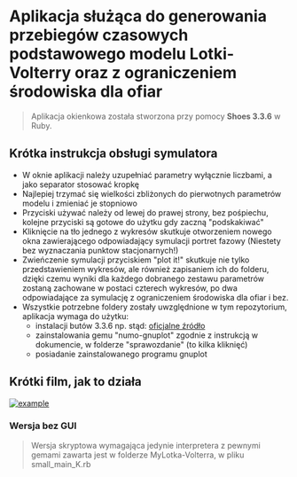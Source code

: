 # Aplikacja służąca do generowania przebiegów czasowych podstawowego modelu Lotki-Volterry oraz z ograniczeniem środowiska dla ofiar

>Aplikacja okienkowa została stworzona przy pomocy **Shoes 3.3.6** w Ruby.

## Krótka instrukcja obsługi symulatora 
* W oknie aplikacji należy uzupełniać parametry wyłącznie liczbami, a jako separator stosować kropkę
* Najlepiej trzymać się wielkości zbliżonych do pierwotnych parametrów modelu i zmieniać je stopniowo
* Przyciski używać należy od lewej do prawej strony, bez pośpiechu, kolejne przyciski są gotowe do użytku gdy zaczną "podskakiwać"
* Kliknięcie na tło jednego z wykresów skutkuje otworzeniem nowego okna zawierającego odpowiadający symulacji portret fazowy (Niestety bez wyznaczania punktow stacjonarnych!)
* Zwieńczenie symulacji przyciskiem "plot it!" skutkuje nie tylko przedstawieniem wykresów, ale również zapisaniem ich do folderu, dzięki czemu wyniki dla każdego dobranego zestawu parametrów zostaną zachowane w postaci czterech wykresów, po dwa odpowiadające za symulację z ograniczeniem środowiska dla ofiar i bez.
* Wszystkie potrzebne foldery zostały uwzględnione w tym repozytorium, aplikacja wymaga do użytku:
	* instalacji butów 3.3.6 np. stąd: [oficjalne źródło](https://walkabout.mvmanila.com/public/shoes/)
	* zainstalowania gemu "numo-gnuplot" zgodnie z instrukcją w dokumencie, w folderze "sprawozdanie" (to kilka kliknięć)
	* posiadanie zainstalowanego programu gnuplot

## Krótki film, jak to działa
[![example](https://img.youtube.com/vi/kVWY6kIuqqo/0.jpg)](https://www.youtube.com/watch?v=kVWY6kIuqqo "example")


### Wersja bez GUI

>Wersja skryptowa wymagająca jedynie interpretera z pewnymi gemami zawarta jest w folderze MyLotka-Volterra, w pliku small_main_K.rb
